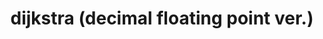 ---
title: dijkstra (decimal floating point ver.)
documentation_of: test/yukicoder/1065.test.cpp
---